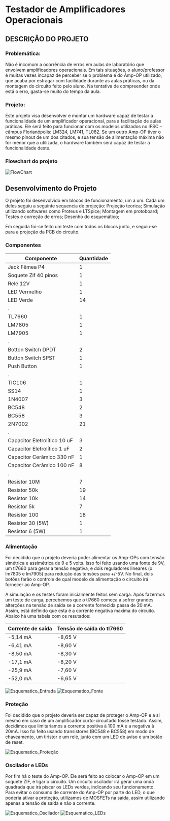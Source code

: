 # Testador de Amplificadores Operacionais

## DESCRIÇÃO DO PROJETO

### Problemática:
Não é incomum a ocorrência de erros em aulas de laboratório que envolvem amplificadores operacionais. Em tais situações, o aluno/professor é muitas vezes incapaz de perceber se o problema é do Amp-OP utilizado, que acaba por estragar com facilidade durante as aulas práticas, ou da montagem do circuito feito pelo aluno. Na tentativa de compreender onde está o erro, gasta-se muito do tempo da aula.

### Projeto:
Este projeto visa desenvolver e montar um hardware capaz de testar a funcionalidade de um amplificador operacional, para a facilitação de aulas práticas. Ele será feito para funcionar com os modelos utilizados no IFSC – câmpus Florianópolis: LM324, LM741, TL082. Se um outro Amp-OP tiver o mesmo pinout de um dos citados, e sua tensão de alimentação máxima não for menor que a utilizada, o hardware também será capaz de testar a funcionalidade deste.

### Flowchart do projeto
![FlowChart](./Imagens/FlowChart.png)

## Desenvolvimento do Projeto

O projeto foi desenvolvido em blocos de funcionamento, um a um. Cada um deles seguiu a seguinte sequencia de projeção:
Projeção teorica;
Simulação utilizando softwares como Proteus e LTSpice;
Montagem em protoboard;
Testes e correção de erros;
Desenho do esquemático;

Em seguida foi-se feito um teste com todos os blocos junto, e seguiu-se para a projeção da PCB do circuito.

### Componentes
Componente                   | Quantidade
---------------------------  |-------------------
Jack Fêmea P4                | 1
Soquete Zif 40 pinos         | 1
Relé 12V                     | 1
LED Vermelho                 | 1
LED Verde                    | 14
.                            |
TL7660                       | 1
LM7805                       | 1
LM7905                       | 1
.                            |
Botton Switch DPDT           | 2
Button Switch SPST           | 1
Push Button                  | 1
.                             |
TIC106                       | 1
SS14                         | 1
1N4007                       | 3
BC548                        | 2
BC558                        | 3
2N7002                       | 21
.                            |
Capacitor Eletrolítico 10 uF | 3
Capacitor Eletrolítico 1 uF  | 2
Capacitor Cerâmico 330 nF    | 1
Capacitor Cerâmico 100 nF    | 8
.                            |
Resistor 10M                 | 7
Resistor 50k                 | 19
Resistor 10k                 | 14
Resistor 5k                  | 7
Resistor 100                 | 18
Resistor 30 (5W)             | 1
Resistor 6 (5W)              | 1


### Alimentação
Foi decidido que o projeto deveria poder alimentar os Amp-OPs com tensão simétrica e assimétrica de 9 e 5 volts. Isso foi feito usando uma fonte de 9V, um tl7660 para gerar a tensão negativa, e dois reguladores lineares (o lm7805 e lm7905) para redução das tensões para +/-5V. No final, dois botões farão o controle de qual modelo de alimentação o circuito irá fornecer ao Amp-OP.

A simulação e os testes foram inicialmente feitos sem carga. Após fazermos um teste de carga, percebemos que o tl7660 começa a sofrer grandes alterções na tensão de saída se a corrente fornecida passa de 20 mA. Assim, está definido que esta é a corrente negativa maxima do circuito. Abaixo há uma tabela com os resutados:

Corrente de saída | Tensão de saída do tl7660
------------------|----------------------------
-5,14 mA          | -8,65 V
-6,41 mA          | -8,60 V
-8,50 mA          | -8,30 V
-17,1 mA          | -8,20 V
-25,9 mA          | -7,60 V
-52,0 mA          | -6,65 V

![Esquematico_Entrada](./Imagens/Esquematico_Entrada.png)
![Esquematico_Fonte](./Imagens/Esquematico_Fonte.png)

### Proteção
Foi decidido que o projeto deveria ser capaz de proteger o Amp-OP e a si mesmo em caso de um amplificador curto-circuitado fosse testado. Assim, decidimos que limitariamos a corrente positiva à 100 mA e a negativa à 20mA. Isso foi feito usando transistores (BC548 e BC558) em modo de chaveamento, um tiristor e um relé, junto com um LED de aviso e um botão de reset.

![Esquematico_Proteção](./Imagens/Esquematico_Proteção.png)

### Oscilador e LEDs
Por fim há o teste do Amp-OP. Ele será feito ao colocar o Amp-OP em um soquete ZIF, e ligar o circuito. Um circuito oscilador irá gerar uma onda quadrada que irá piscar os LEDs verdes, indicando seu funcionamento. Para evitar o consumo de corrente do Amp-OP por parte do LED, o que poderia ativar a proteção, utilizamos de MOSFETs na saida, assim utilizando apenas a tensão de saída e não a corrente.

![Esquematico_Oscilador](./Imagens/Esquematico_Oscilador.png)
![Esquematico_LEDs](./Imagens/Esquematico_LEDs.png)
